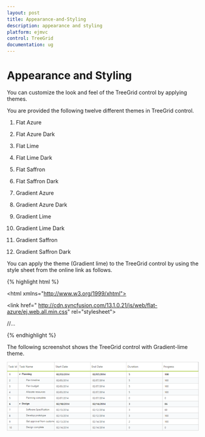 ```yaml
---
layout: post
title: Appearance-and-Styling
description: appearance and styling
platform: ejmvc
control: TreeGrid
documentation: ug
---
```


# Appearance and Styling

You can customize the look and feel of the TreeGrid control by applying themes.

You are provided the following twelve different themes in TreeGrid control.

1. Flat Azure                          

2. Flat Azure Dark                 

3. Flat Lime                             

4. Flat Lime Dark                  

5. Flat Saffron                       

6. Flat Saffron Dark

7. Gradient Azure

8. Gradient Azure Dark

9. Gradient Lime

10. Gradient Lime Dark

11. Gradient Saffron

12. Gradient Saffron Dark



You can apply the theme (Gradient lime) to the TreeGrid control by using the style sheet from the online link as follows.



{% highlight html %}

<!DOCTYPE html>



<html xmlns="http://www.w3.org/1999/xhtml">



<head>



<title>Getting Started with TreeGrid Control for JavaScript</title>



<!-- style sheet for default theme(gradient lime) -->



<link href=" http://cdn.syncfusion.com/13.1.0.21/js/web/flat-azure/ej.web.all.min.css" rel="stylesheet">



//...



</html>



{% endhighlight %}



The following screenshot shows the TreeGrid control with Gradient-lime theme.

![](Appearance-and-Styling_images/Appearance-and-Styling_img1.png)





